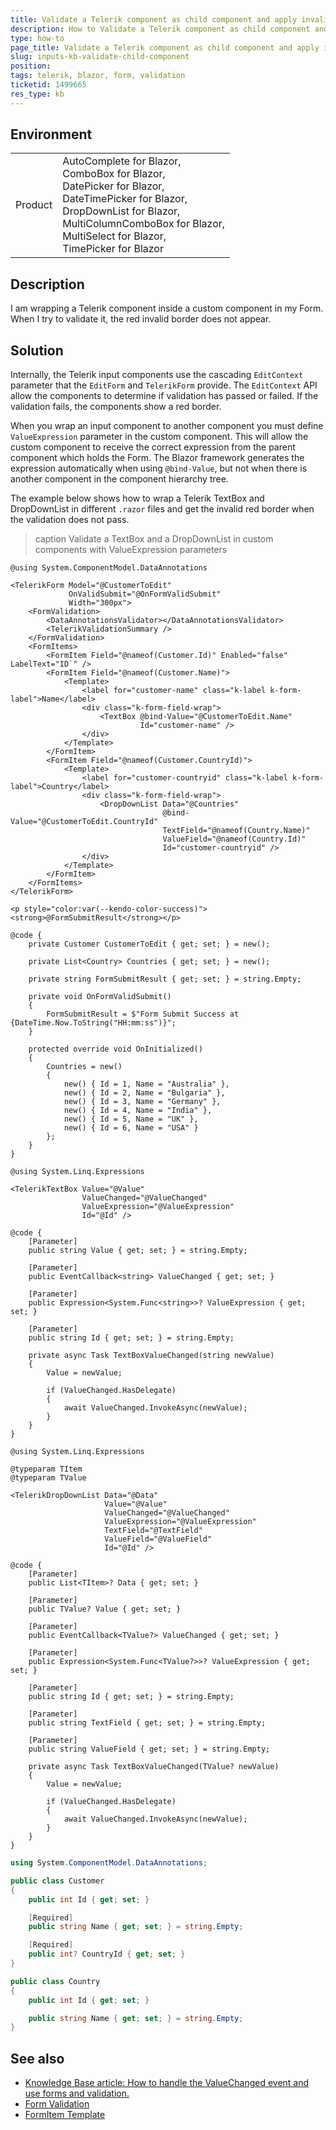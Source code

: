 ```yaml
---
title: Validate a Telerik component as child component and apply invalid border
description: How to Validate a Telerik component as child component and apply invalid border
type: how-to
page_title: Validate a Telerik component as child component and apply invalid border
slug: inputs-kb-validate-child-component
position: 
tags: telerik, blazor, form, validation
ticketid: 1499665
res_type: kb
---
```


## Environment

<table>
    <tbody>
        <tr>
            <td>Product</td>
            <td>
                AutoComplete for Blazor,<br />
                ComboBox for Blazor,<br />
                DatePicker for Blazor,<br />
                DateTimePicker for Blazor,<br />
                DropDownList for Blazor,<br />
                MultiColumnComboBox for Blazor,<br />
                MultiSelect for Blazor,<br />
                TimePicker for Blazor
            </td>
        </tr>
    </tbody>
</table>


## Description

I am wrapping a Telerik component inside a custom component in my Form. When I try to validate it, the red invalid border does not appear.

## Solution

Internally, the Telerik input components use the cascading `EditContext` parameter that the `EditForm` and `TelerikForm` provide. The `EditContext` API allow the components to determine if validation has passed or failed. If the validation fails, the components show a red border.

When you wrap an input component to another component you must define `ValueExpression` parameter in the custom component. This will allow the custom component to receive the correct expression from the parent component which holds the Form. The Blazor framework generates the expression automatically when using `@bind-Value`, but not when there is another component in the component hierarchy tree.

The example below shows how to wrap a Telerik TextBox and DropDownList in different `.razor` files and get the invalid red border when the validation does not pass.

>caption Validate a TextBox and a DropDownList in custom components with ValueExpression parameters

````RAZOR Home.razor
@using System.ComponentModel.DataAnnotations

<TelerikForm Model="@CustomerToEdit"
             OnValidSubmit="@OnFormValidSubmit"
             Width="300px">
    <FormValidation>
        <DataAnnotationsValidator></DataAnnotationsValidator>
        <TelerikValidationSummary />
    </FormValidation>
    <FormItems>
        <FormItem Field="@nameof(Customer.Id)" Enabled="false" LabelText="ID`" />
        <FormItem Field="@nameof(Customer.Name)">
            <Template>
                <label for="customer-name" class="k-label k-form-label">Name</label>
                <div class="k-form-field-wrap">
                    <TextBox @bind-Value="@CustomerToEdit.Name"
                             Id="customer-name" />
                </div>
            </Template>
        </FormItem>
        <FormItem Field="@nameof(Customer.CountryId)">
            <Template>
                <label for="customer-countryid" class="k-label k-form-label">Country</label>
                <div class="k-form-field-wrap">
                    <DropDownList Data="@Countries"
                                  @bind-Value="@CustomerToEdit.CountryId"
                                  TextField="@nameof(Country.Name)"
                                  ValueField="@nameof(Country.Id)"
                                  Id="customer-countryid" />
                </div>
            </Template>
        </FormItem>
    </FormItems>
</TelerikForm>

<p style="color:var(--kendo-color-success)"><strong>@FormSubmitResult</strong></p>

@code {
    private Customer CustomerToEdit { get; set; } = new();

    private List<Country> Countries { get; set; } = new();

    private string FormSubmitResult { get; set; } = string.Empty;

    private void OnFormValidSubmit()
    {
        FormSubmitResult = $"Form Submit Success at {DateTime.Now.ToString("HH:mm:ss")}";
    }

    protected override void OnInitialized()
    {
        Countries = new()
        {
            new() { Id = 1, Name = "Australia" },
            new() { Id = 2, Name = "Bulgaria" },
            new() { Id = 3, Name = "Germany" },
            new() { Id = 4, Name = "India" },
            new() { Id = 5, Name = "UK" },
            new() { Id = 6, Name = "USA" }
        };
    }
}
````
````RAZOR TextBox.razor
@using System.Linq.Expressions

<TelerikTextBox Value="@Value"
                ValueChanged="@ValueChanged"
                ValueExpression="@ValueExpression"
                Id="@Id" />

@code {
    [Parameter]
    public string Value { get; set; } = string.Empty;

    [Parameter]
    public EventCallback<string> ValueChanged { get; set; }

    [Parameter]
    public Expression<System.Func<string>>? ValueExpression { get; set; }

    [Parameter]
    public string Id { get; set; } = string.Empty;

    private async Task TextBoxValueChanged(string newValue)
    {
        Value = newValue;

        if (ValueChanged.HasDelegate)
        {
            await ValueChanged.InvokeAsync(newValue);
        }
    }
}
````
````RAZOR DropDownList.razor
@using System.Linq.Expressions

@typeparam TItem
@typeparam TValue

<TelerikDropDownList Data="@Data"
                     Value="@Value"
                     ValueChanged="@ValueChanged"
                     ValueExpression="@ValueExpression"
                     TextField="@TextField"
                     ValueField="@ValueField"
                     Id="@Id" />

@code {
    [Parameter]
    public List<TItem>? Data { get; set; }

    [Parameter]
    public TValue? Value { get; set; }

    [Parameter]
    public EventCallback<TValue?> ValueChanged { get; set; }

    [Parameter]
    public Expression<System.Func<TValue?>>? ValueExpression { get; set; }

    [Parameter]
    public string Id { get; set; } = string.Empty;

    [Parameter]
    public string TextField { get; set; } = string.Empty;

    [Parameter]
    public string ValueField { get; set; } = string.Empty;

    private async Task TextBoxValueChanged(TValue? newValue)
    {
        Value = newValue;

        if (ValueChanged.HasDelegate)
        {
            await ValueChanged.InvokeAsync(newValue);
        }
    }
}
````
````C# Customer.cs
using System.ComponentModel.DataAnnotations;

public class Customer
{
    public int Id { get; set; }

    [Required]
    public string Name { get; set; } = string.Empty;

    [Required]
    public int? CountryId { get; set; }
}

````
````C# Country.cs
public class Country
{
    public int Id { get; set; }

    public string Name { get; set; } = string.Empty;
}
````

## See also

* [Knowledge Base article: How to handle the ValueChanged event and use forms and validation. ](slug:value-changed-validation-model)
* [Form Validation](slug:form-validation)
* [FormItem Template](slug:form-formitems-template)
